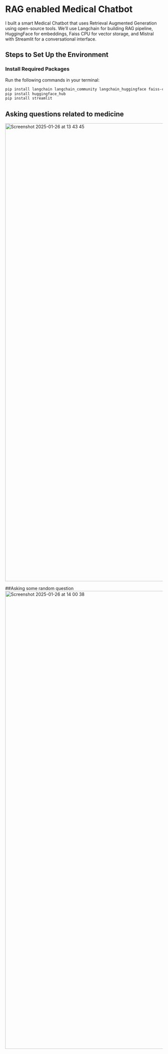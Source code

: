 # RAG enabled Medical Chatbot

I built a smart Medical Chatbot that uses Retrieval Augmented Generation using open-source tools. We'll use Langchain for building RAG pipeline, HuggingFace for embeddings, Faiss CPU for vector storage, and Mistral with Streamlit for a conversational interface.

## Steps to Set Up the Environment

### Install Required Packages
Run the following commands in your terminal:

```bash
pip install langchain langchain_community langchain_huggingface faiss-cpu pypdf
pip install huggingface_hub
pip install streamlit
```
## Asking questions related to medicine
<img width="1464" alt="Screenshot 2025-01-26 at 13 43 45" src="https://github.com/user-attachments/assets/8fa8eda2-f17b-4a0a-af1a-b301bc7ba2e1" />

##Asking some random question
<img width="1464" alt="Screenshot 2025-01-26 at 14 00 38" src="https://github.com/user-attachments/assets/6f586b6b-66db-431b-8bb5-e91afc54c6ba" />

